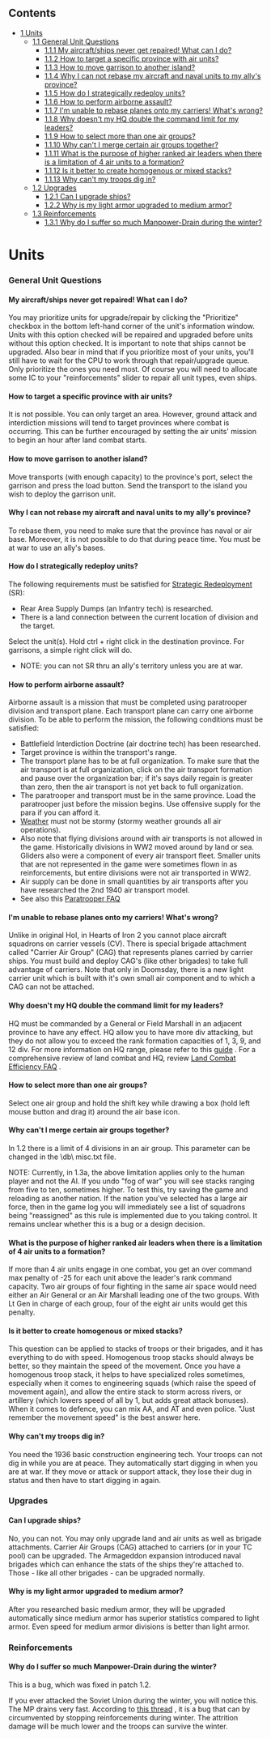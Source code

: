 ## Contents

-   [ 1 Units ](#Units)
    -   [ 1.1 General Unit Questions ](#General_Unit_Questions)
        -   [ 1.1.1 My aircraft/ships never get repaired! What can I do?
            ](#My_aircraft.2Fships_never_get_repaired.21_What_can_I_do.3F)
        -   [ 1.1.2 How to target a specific province with air units?
            ](#How_to_target_a_specific_province_with_air_units.3F)
        -   [ 1.1.3 How to move garrison to another island?
            ](#How_to_move_garrison_to_another_island.3F)
        -   [ 1.1.4 Why I can not rebase my aircraft and naval units to
            my ally's province?
            ](#Why_I_can_not_rebase_my_aircraft_and_naval_units_to_my_ally.27s_province.3F)
        -   [ 1.1.5 How do I strategically redeploy units?
            ](#How_do_I_strategically_redeploy_units.3F)
        -   [ 1.1.6 How to perform airborne assault?
            ](#How_to_perform_airborne_assault.3F)
        -   [ 1.1.7 I'm unable to rebase planes onto my carriers! What's
            wrong?
            ](#I.27m_unable_to_rebase_planes_onto_my_carriers.21_What.27s_wrong.3F)
        -   [ 1.1.8 Why doesn't my HQ double the command limit for my
            leaders?
            ](#Why_doesn.27t_my_HQ_double_the_command_limit_for_my_leaders.3F)
        -   [ 1.1.9 How to select more than one air groups?
            ](#How_to_select_more_than_one_air_groups.3F)
        -   [ 1.1.10 Why can't I merge certain air groups together?
            ](#Why_can.27t_I_merge_certain_air_groups_together.3F)
        -   [ 1.1.11 What is the purpose of higher ranked air leaders
            when there is a limitation of 4 air units to a formation?
            ](#What_is_the_purpose_of_higher_ranked_air_leaders_when_there_is_a_limitation_of_4_air_units_to_a_formation.3F)
        -   [ 1.1.12 Is it better to create homogenous or mixed stacks?
            ](#Is_it_better_to_create_homogenous_or_mixed_stacks.3F)
        -   [ 1.1.13 Why can't my troops dig in?
            ](#Why_can.27t_my_troops_dig_in.3F)
    -   [ 1.2 Upgrades ](#Upgrades)
        -   [ 1.2.1 Can I upgrade ships? ](#Can_I_upgrade_ships.3F)
        -   [ 1.2.2 Why is my light armor upgraded to medium armor?
            ](#Why_is_my_light_armor_upgraded_to_medium_armor.3F)
    -   [ 1.3 Reinforcements ](#Reinforcements)
        -   [ 1.3.1 Why do I suffer so much Manpower-Drain during the
            winter?
            ](#Why_do_I_suffer_so_much_Manpower-Drain_during_the_winter.3F)

#  Units 

###  General Unit Questions 

####    My aircraft/ships never get repaired! What can I do? 

You may prioritize units for upgrade/repair by clicking the "Prioritize"
checkbox in the bottom left-hand corner of the unit's information
window. Units with this option checked will be repaired and upgraded
before units without this option checked. It is important to note that
ships cannot be upgraded. Also bear in mind that if you prioritize most
of your units, you'll still have to wait for the CPU to work through
that repair/upgrade queue. Only prioritize the ones you need most. Of
course you will need to allocate some IC to your "reinforcements" slider
to repair all unit types, even ships.

####    How to target a specific province with air units? 

It is not possible. You can only target an area. However, ground attack
and interdiction missions will tend to target provinces where combat is
occurring. This can be further encouraged by setting the air units'
mission to begin an hour after land combat starts.

####    How to move garrison to another island? 

Move transports (with enough capacity) to the province's port, select
the garrison and press the load button. Send the transport to the island
you wish to deploy the garrison unit.

####    Why I can not rebase my aircraft and naval units to my ally's province? 

To rebase them, you need to make sure that the province has naval or air
base. Moreover, it is not possible to do that during peace time. You
must be at war to use an ally's bases.

####    How do I strategically redeploy units? 

The following requirements must be satisfied for [Strategic
Redeployment](/wiki/Strategic_Redeployment "Strategic Redeployment")
(SR):

-   Rear Area Supply Dumps (an Infantry tech) is researched.
-   There is a land connection between the current location of division
    and the target.

Select the unit(s). Hold ctrl + right click in the destination province.
For garrisons, a simple right click will do.

-   NOTE: you can not SR thru an ally's territory unless you are at war.

####    How to perform airborne assault? 

Airborne assault is a mission that must be completed using paratrooper
division and transport plane. Each transport plane can carry one
airborne division. To be able to perform the mission, the following
conditions must be satisfied:

-   Battlefield Interdiction Doctrine (air doctrine tech) has been
    researched.
-   Target province is within the transport's range.
-   The transport plane has to be at full organization. To make sure
    that the air transport is at full organization, click on the air
    transport formation and pause over the organization bar; if it's
    says daily regain is greater than zero, then the air transport is
    not yet back to full organization.
-   The paratrooper and transport must be in the same province. Load the
    paratrooper just before the mission begins. Use offensive supply for
    the para if you can afford it.
-   [Weather](/wiki/Weather "Weather") must not be stormy (stormy
    weather grounds all air operations).
-   Also note that flying divisions around with air transports is not
    allowed in the game. Historically divisions in WW2 moved around by
    land or sea. Gliders also were a component of every air transport
    fleet. Smaller units that are not represented in the game were
    sometimes flown in as reinforcements, but entire divisions were not
    air transported in WW2.
-   Air supply can be done in small quantities by air transports after
    you have researched the 2nd 1940 air transport model.
-   See also this [Paratrooper
    FAQ](http://forum.paradoxplaza.com/forum/showthread.php?t=245902)

####    I'm unable to rebase planes onto my carriers! What's wrong? 

Unlike in original HoI, in Hearts of Iron 2 you cannot place aircraft
squadrons on carrier vessels (CV). There is special brigade attachment
called "Carrier Air Group" (CAG) that represents planes carried by
carrier ships. You must build and deploy CAG's (like other brigades) to
take full advantage of carriers. Note that only in Doomsday, there is a
new light carrier unit which is built with it's own small air component
and to which a CAG can not be attached.

####    Why doesn't my HQ double the command limit for my leaders? 

HQ must be commanded by a General or Field Marshall in an adjacent
province to have any effect. HQ allow you to have more div attacking,
but they do not allow you to exceed the rank formation capacities of 1,
3, 9, and 12 div. For more information on HQ range, please refer to this
[guide](/wiki/HQ_Units_in_Action "HQ Units in Action") . For a
comprehensive review of land combat and HQ, review [Land Combat
Efficiency
FAQ](/wiki/Land_Combat_Efficiency_FAQ "Land Combat Efficiency FAQ") .

####    How to select more than one air groups? 

Select one air group and hold the shift key while drawing a box (hold
left mouse button and drag it) around the air base icon.

####    Why can't I merge certain air groups together? 

In 1.2 there is a limit of 4 divisions in an air group. This parameter
can be changed in the \db\\ misc.txt file.

NOTE: Currently, in 1.3a, the above limitation applies only to the human
player and not the AI. If you undo "fog of war" you will see stacks
ranging from five to ten, sometimes higher. To test this, try saving the
game and reloading as another nation. If the nation you've selected has
a large air force, then in the game log you will immediately see a list
of squadrons being "reassigned" as this rule is implemented due to you
taking control. It remains unclear whether this is a bug or a design
decision.

####    What is the purpose of higher ranked air leaders when there is a limitation of 4 air units to a formation? 

If more than 4 air units engage in one combat, you get an over command
max penalty of -25 for each unit above the leader's rank command
capacity. Two air groups of four fighting in the same air space would
need either an Air General or an Air Marshall leading one of the two
groups. With Lt Gen in charge of each group, four of the eight air units
would get this penalty.

####    Is it better to create homogenous or mixed stacks? 

This question can be applied to stacks of troops or their brigades, and
it has everything to do with speed. Homogenous troop stacks should
always be better, so they maintain the speed of the movement. Once you
have a homogenous troop stack, it helps to have specialized roles
sometimes, especially when it comes to engineering squads (which raise
the speed of movement again), and allow the entire stack to storm across
rivers, or artillery (which lowers speed of all by 1, but adds great
attack bonuses). When it comes to defence, you can mix AA, and AT and
even police. "Just remember the movement speed" is the best answer here.

####    Why can't my troops dig in? 

You need the 1936 basic construction engineering tech. Your troops can
not dig in while you are at peace. They automatically start digging in
when you are at war. If they move or attack or support attack, they lose
their dug in status and then have to start digging in again.

###  Upgrades 

####    Can I upgrade ships? 

No, you can not. You may only upgrade land and air units as well as
brigade attachments. Carrier Air Groups (CAG) attached to carriers (or
in your TC pool) can be upgraded. The Armageddon expansion introduced
naval brigades which can enhance the stats of the ships they're attached
to. Those - like all other brigades - can be upgraded normally.

####    Why is my light armor upgraded to medium armor? 

After you researched basic medium armor, they will be upgraded
automatically since medium armor has superior statistics compared to
light armor. Even speed for medium armor divisions is better than light
armor.

###  Reinforcements 

####    Why do I suffer so much Manpower-Drain during the winter? 

This is a bug, which was fixed in patch 1.2.

If you ever attacked the Soviet Union during the winter, you will notice
this. The MP drains very fast. According to [this
thread](http://forum.paradoxplaza.com/forum/showthread.php?t=181561) ,
it is a bug that can by circumvented by stopping reinforcements during
winter. The attrition damage will be much lower and the troops can
survive the winter.
